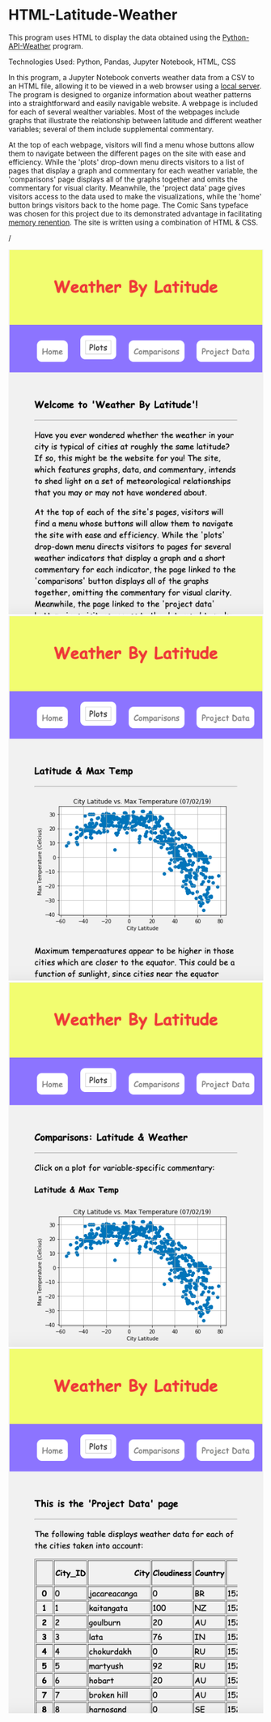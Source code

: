 # HTML-Latitude-Weather
This program uses HTML to display the data obtained using the [Python-API-Weather](https://github.com/finnwurtz/Python-API-Weather) program.

Technologies Used: Python, Pandas, Jupyter Notebook, HTML, CSS

In this program, a Jupyter Notebook converts weather data from a CSV to an HTML file, allowing it to be viewed in a web browser using a [local server](https://developer.mozilla.org/en-US/docs/Learn/Common_questions/set_up_a_local_testing_server). The program is designed to organize information about weather patterns into a straightforward and easily navigable website. A webpage is included for each of several wealther variables. Most of the webpages include graphs that illustrate the relationship between latitude and different weather variables; several of them include supplemental commentary.

At the top of each webpage, visitors will find a menu whose buttons allow them to navigate between the different pages on the site with ease and efficiency. While the 'plots' drop-down menu directs visitors to a list of pages that display a graph and commentary for each weather variable, the 'comparisons' page displays all of the graphs together and omits the commentary for visual clarity. Meanwhile, the 'project data' page gives visitors access to the data used to make the visualizations, while the 'home' button brings visitors back to the home page. The Comic Sans typeface was chosen for this project due to its demonstrated advantage in facilitating [memory renention](https://www.princeton.edu/news/2010/10/28/font-focus-making-ideas-harder-read-may-make-them-easier-retain). The site is written using a combination of HTML & CSS.

/

![Landing Page Screenshot](screenshots/landing_page_screenshot.png)![Maximum Temperature Plot Screenshot](screenshots/max_temp_plot_screenshot.png)
![Comparisons Page Screenshot](screenshots/comparisons_screenshot.png)![Data Page Screenshot](screenshots/project_data_screenshot.png)
